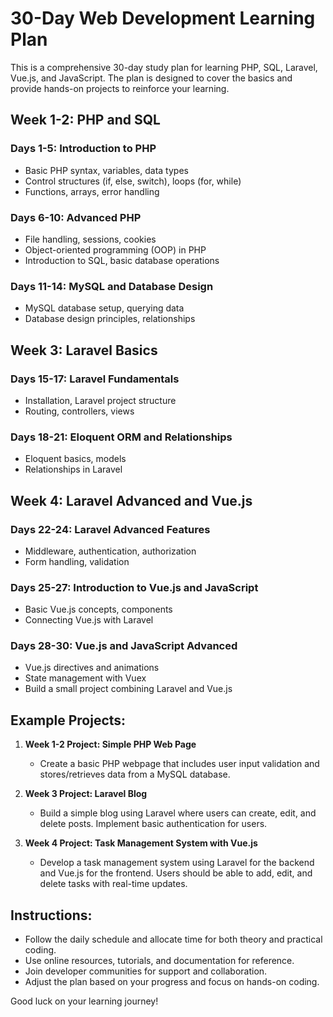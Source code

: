# 30-Day Web Development Learning Plan

This is a comprehensive 30-day study plan for learning PHP, SQL, Laravel, Vue.js, and JavaScript. The plan is designed to cover the basics and provide hands-on projects to reinforce your learning.

## Week 1-2: PHP and SQL

### Days 1-5: Introduction to PHP
- Basic PHP syntax, variables, data types
- Control structures (if, else, switch), loops (for, while)
- Functions, arrays, error handling

### Days 6-10: Advanced PHP
- File handling, sessions, cookies
- Object-oriented programming (OOP) in PHP
- Introduction to SQL, basic database operations

### Days 11-14: MySQL and Database Design
- MySQL database setup, querying data
- Database design principles, relationships

## Week 3: Laravel Basics

### Days 15-17: Laravel Fundamentals
- Installation, Laravel project structure
- Routing, controllers, views

### Days 18-21: Eloquent ORM and Relationships
- Eloquent basics, models
- Relationships in Laravel

## Week 4: Laravel Advanced and Vue.js

### Days 22-24: Laravel Advanced Features
- Middleware, authentication, authorization
- Form handling, validation

### Days 25-27: Introduction to Vue.js and JavaScript
- Basic Vue.js concepts, components
- Connecting Vue.js with Laravel

### Days 28-30: Vue.js and JavaScript Advanced
- Vue.js directives and animations
- State management with Vuex
- Build a small project combining Laravel and Vue.js

## Example Projects:

1. **Week 1-2 Project: Simple PHP Web Page**
   - Create a basic PHP webpage that includes user input validation and stores/retrieves data from a MySQL database.

2. **Week 3 Project: Laravel Blog**
   - Build a simple blog using Laravel where users can create, edit, and delete posts. Implement basic authentication for users.

3. **Week 4 Project: Task Management System with Vue.js**
   - Develop a task management system using Laravel for the backend and Vue.js for the frontend. Users should be able to add, edit, and delete tasks with real-time updates.

## Instructions:

- Follow the daily schedule and allocate time for both theory and practical coding.
- Use online resources, tutorials, and documentation for reference.
- Join developer communities for support and collaboration.
- Adjust the plan based on your progress and focus on hands-on coding.

Good luck on your learning journey!
